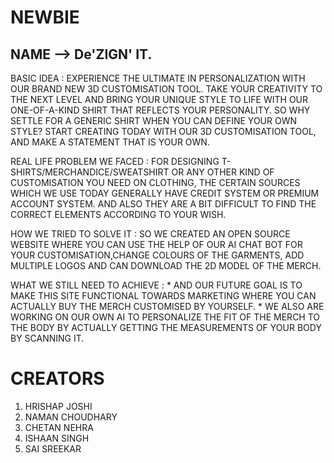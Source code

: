 # NEWBIE
## NAME --> De'ZIGN' IT.
BASIC IDEA : EXPERIENCE THE ULTIMATE IN PERSONALIZATION WITH OUR BRAND NEW 3D CUSTOMISATION TOOL.
             TAKE YOUR CREATIVITY TO THE NEXT LEVEL AND BRING YOUR UNIQUE STYLE TO LIFE WITH OUR ONE-OF-A-KIND SHIRT THAT REFLECTS YOUR PERSONALITY.
             SO WHY SETTLE FOR A GENERIC SHIRT WHEN YOU CAN DEFINE YOUR OWN STYLE? START CREATING TODAY WITH OUR 3D CUSTOMISATION TOOL,
             AND MAKE A STATEMENT THAT IS YOUR OWN.
            
REAL LIFE PROBLEM WE FACED : FOR DESIGNING T-SHIRTS/MERCHANDICE/SWEATSHIRT OR ANY OTHER KIND OF CUSTOMISATION YOU NEED ON CLOTHING, THE CERTAIN SOURCES WHICH 
                             WE USE TODAY GENERALLY HAVE CREDIT SYSTEM OR  PREMIUM ACCOUNT SYSTEM. AND ALSO THEY ARE A BIT DIFFICULT TO FIND THE CORRECT ELEMENTS 
                             ACCORDING TO YOUR WISH.
                             
HOW WE TRIED TO SOLVE IT :   SO WE CREATED AN OPEN SOURCE WEBSITE WHERE YOU CAN USE THE HELP OF OUR AI CHAT BOT FOR YOUR CUSTOMISATION,CHANGE COLOURS OF THE GARMENTS,
                             ADD MULTIPLE LOGOS AND CAN DOWNLOAD THE 2D MODEL OF THE MERCH.
                             
WHAT WE STILL NEED TO ACHIEVE :  * AND OUR FUTURE GOAL IS TO MAKE THIS SITE FUNCTIONAL TOWARDS MARKETING WHERE YOU CAN ACTUALLY BUY THE MERCH CUSTOMISED BY YOURSELF.
                                 * WE ALSO ARE WORKING ON OUR OWN AI TO PERSONALIZE THE FIT OF THE MERCH TO THE BODY BY ACTUALLY GETTING THE MEASUREMENTS OF YOUR BODY
                                  BY SCANNING IT.

# CREATORS 

1) HRISHAP JOSHI
2) NAMAN CHOUDHARY
3) CHETAN NEHRA
4) ISHAAN SINGH
5) SAI SREEKAR
                             
             
